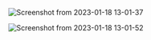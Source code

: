 ![Screenshot from 2023-01-18 13-01-37](https://user-images.githubusercontent.com/101880897/217675874-1b1dd7f4-5674-4bfa-9ac1-727dc7e20484.png)

![Screenshot from 2023-01-18 13-01-52](https://user-images.githubusercontent.com/101880897/217675893-78c9e0f9-2f9f-407c-b400-3c9800562d00.png)
